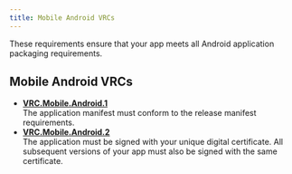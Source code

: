 ```yaml
---
title: Mobile Android VRCs
---
```

These requirements ensure that your app meets all Android application packaging requirements.

## Mobile Android VRCs

* **[VRC.Mobile.Android.1](/distribute/latest/concepts/vrc-mobile-android-1/)**  
The application manifest must conform to the release manifest requirements.
* **[VRC.Mobile.Android.2](/distribute/latest/concepts/vrc-mobile-android-2/)**  
The application must be signed with your unique digital certificate. All subsequent versions of your app must also be signed with the same certificate. 
